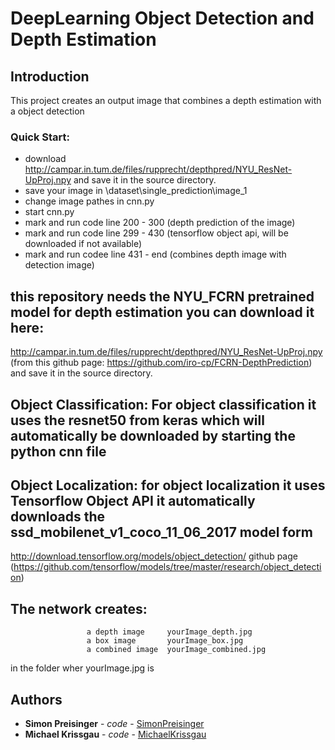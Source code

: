 # DeepLearning Object Detection and Depth Estimation

## Introduction

This project creates an output image that combines a depth estimation with a object detection

### Quick Start:

* download http://campar.in.tum.de/files/rupprecht/depthpred/NYU_ResNet-UpProj.npy and save it in the source directory.
* save your image in \dataset\single_prediction\image_1
* change image pathes in cnn.py
* start cnn.py
* mark and run code line 200 - 300 (depth prediction of the image)
* mark and run code line 299 - 430 (tensorflow object api, will be downloaded if not available)
* mark and run codee line 431 - end (combines depth image with detection image)


## this repository needs the NYU_FCRN pretrained model for depth estimation you can download it here:
http://campar.in.tum.de/files/rupprecht/depthpred/NYU_ResNet-UpProj.npy 
(from this github page: https://github.com/iro-cp/FCRN-DepthPrediction)
and save it in the source directory.


## Object Classification: For object classification it uses the resnet50 from keras which will automatically be downloaded by starting the python cnn file
## Object Localization: for object localization it uses Tensorflow Object API it automatically downloads the ssd_mobilenet_v1_coco_11_06_2017 model form 
http://download.tensorflow.org/models/object_detection/
github page (https://github.com/tensorflow/models/tree/master/research/object_detection)

## The network creates: 
					 a depth image     yourImage_depth.jpg
					 a box image       yourImage_box.jpg
					 a combined image  yourImage_combined.jpg
					 
in the folder wher yourImage.jpg is


## Authors

* **Simon Preisinger** - *code* - [SimonPreisinger](https://github.com/SimonPreisinger)
* **Michael Krissgau** - *code* - [MichaelKrissgau](https://github.com/SimonPreisinger)
